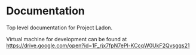 # Documentation
Top level documentation for Project Ladon. 

Virtual machine for development can be found at https://drive.google.com/open?id=1F_rjx7fpN7ePl-KCcqW0UkF2Qvsgqs21
